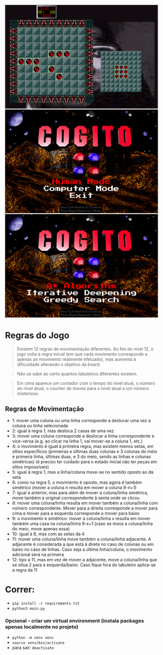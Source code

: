 ![img3](docs/scr3.png)
![img1](docs/scr1.png)
![img2](docs/scr2.png)


# Regras do Jogo
> Existem 12 regras de movimentação diferentes. Ao fim do nível 12, o jogo volta à regra inicial (em que cada movimento corresponde a apenas ao movimento realmente efetuado), mas aumenta a dificuldade alterando o objetivo da board.

> Não se sabe ao certo quantos tabuleiros diferentes existem.

> Em cima aparece um contador com o tempo do nível atual, o número do nível atual, o counter de moves para o nível atual e um número misterioso.

## Regras de Movimentação
- 1: mover uma coluna ou uma linha corresponde a deslocar uma vez a coluna ou linha selecionada
- 2: igual à regra 1, mas desloca 2 casas de uma vez
- 3: mover uma coluna corresponde a deslocar a linha correspondente e vice-versa (e.g. ao clicar na linha 1, vai mover-se a coluna 1, etc.)
- 4: o movimento é igual à primeira regra, mas existem menos setas, em sítios específicos (primeiras e últimas duas colunas e 3 colunas do meio e primeira linha, últimas duas, e 3 do meio, sendo as linhas e colunas simétricas) (é preciso ter cuidado para o estado inicial não ter peças em sítios impossíveis)
- 5: igual à regra 1, mas a linha/coluna move-se no sentido oposto ao da seta
- 6: como na regra 5, o movimento é oposto, mas agora é também simétrico (mover a coluna n resulta em mover a coluna 9-n+1)
- 7: igual à anterior, mas para além de mover a coluna/linha simétrica, move também a original correspondente à senta onde se clicou
- 8: mover uma coluna/linha resulta em mover também a coluna/linha com número correspondente. Mover para a direita corresponde a mover para cima e mover para a esquerda corresponde a mover para baixo
- 9: o movimento é simétrico: mover a coluna/linha x resulta em mover também uma casa na coluna/linha 9-x+1 (caso se mova a coluna/linha do meio, move apenas essa)
- 10: igual à 8, mas com as setas da 4
- 11: mover uma coluna/linha move também a coluna/linha adjacente. A adjacente é considerada a que está à direta no caso de colunas ou em baixo no caso de linhas. Caso seja a última linha/coluna, o movimento adicional será na primeira
- 12: tipo a 11, mas em vez de mover a adjacente, move a coluna/linha que se situa 2 para a esquerda/baixo. Caso fique fora do tabuleiro aplica-se a regra da 11 

# Correr:
- `pip install -r requirements.txt`
- `python3 main.py`

### Opcional - criar um virtual environment (instala packages apenas localmente no projeto)
- `python -m venv venv`
- `source venv/bin/activate`
- para sair: `deactivate`

